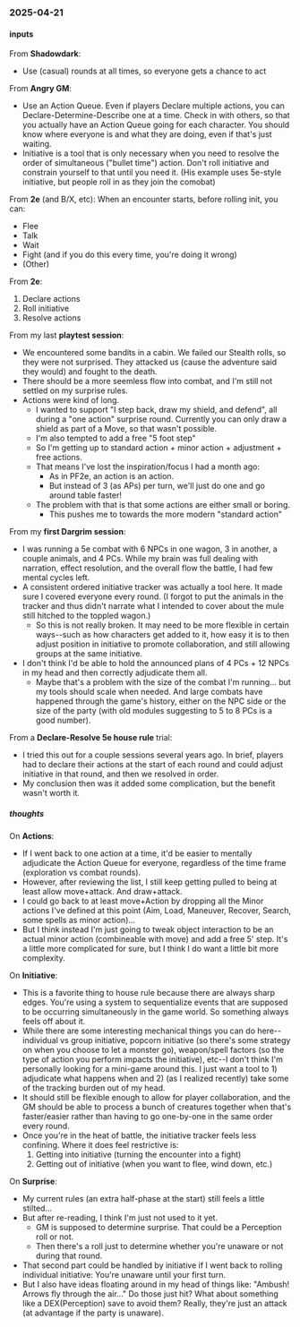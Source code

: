 
### 2025-04-21

#### inputs

From **Shadowdark**:

* Use (casual) rounds at all times, so everyone gets a chance to act

From **Angry GM**:

* Use an Action Queue.  Even if players Declare multiple actions, you can Declare-Determine-Describe one at a time. Check in with others, so that you actually have an Action Queue going for each character. You should know where everyone is and what they are doing, even if that's just waiting.
* Initiative is a tool that is only necessary when you need to resolve the order of simultaneous ("bullet time") action.  Don't roll initiative and constrain yourself to that until you need it.  (His example uses 5e-style initiative, but people roll in as they join the comobat)

From **2e** (and B/X, etc):  When an encounter starts, before rolling init, you can:

* Flee
* Talk
* Wait
* Fight (and if you do this every time, you're doing it wrong)
* (Other)

From **2e**:

1. Declare actions
2. Roll initiative
3. Resolve actions

From my last **playtest session**: 

* We encountered some bandits in a cabin. We failed our Stealth rolls, so they were not surprised.  They attacked us (cause the adventure said they would) and fought to the death.
* There should be a more seemless flow into combat, and I'm still not settled on my surprise rules.
* Actions were kind of long.  
	* I wanted to support "I step back, draw my shield, and defend", all during a "one action" surprise round. Currently you can only draw a shield as part of a Move, so that wasn't possible. 
	* I'm also tempted to add a free "5 foot step"
	* So I'm getting up to standard action + minor action + adjustment + free actions. 
	* That means I've lost the inspiration/focus I had a month ago: 
		* As in PF2e, an action is an action.
		* But instead of 3 (as APs) per turn, we'll just do one and go around table faster!
	* The problem with that is that some actions are either small or boring.  
		* This pushes me to towards the more modern "standard action"

From my **first Dargrim session**:

* I was running a 5e combat with 6 NPCs in one wagon, 3 in another, a couple animals, and 4 PCs.  While my brain was full dealing with narration, effect resolution, and the overall flow the battle, I had few mental cycles left.
* A consistent ordered initiative tracker was actually a tool here.  It made sure I covered everyone every round.  (I forgot to put the animals in the tracker and thus didn't narrate what I intended to cover about the mule still hitched to the toppled wagon.)
	* So this is not really broken.  It may need to be more flexible in certain ways--such as how characters get added to it, how easy it is to then adjust position in initiative to promote collaboration, and still allowing groups at the same initiative.
* I don't think I'd be able to hold the announced plans of 4 PCs + 12 NPCs in my head and then correctly adjudicate them all.
	* Maybe that's a problem with the size of the combat I'm running... but my tools should scale when needed.  And large combats have happened through the game's history, either on the NPC side or the size of the party (with old modules suggesting to 5 to 8 PCs is a good number).

From a **Declare-Resolve 5e house rule** trial:

* I tried this out for a couple sessions several years ago. In brief, players had to declare their actions at the start of each round and could adjust initiative in that round, and then we resolved in order.
* My conclusion then was it added some complication, but the benefit wasn't worth it.

##### thoughts

On **Actions**:

* If I went back to one action at a time, it'd be easier to mentally adjudicate the Action Queue for everyone, regardless of the time frame (exploration vs combat rounds).
* However, after reviewing the list, I still keep getting pulled to being at least allow move+attack.  And draw+attack. 
* I could go back to at least move+Action by dropping all the Minor actions I've defined at this point (Aim, Load, Maneuver, Recover, Search, some spells as minor action)...
* But I think instead I'm just going to tweak object interaction to be an actual minor action (combineable with move) and add a free 5' step.  It's a little more complicated for sure, but I think I do want a little bit more complexity.

On **Initiative**:

* This is a favorite thing to house rule because there are always sharp edges. You're using a system to sequentialize events that are supposed to be occurring simultaneously in the game world. So something always feels off about it.
* While there are some interesting mechanical things you can do here--individual vs group initiative, popcorn initiative (so there's some strategy on when you choose to let a monster go), weapon/spell factors (so the type of action you perform impacts the initiative), etc--I don't think I'm personally looking for a mini-game around this.  I just want a tool to 1) adjudicate what happens when and 2) (as I realized recently) take some of the tracking burden out of my head.
* It should still be flexible enough to allow for player collaboration, and the GM should be able to process a bunch of creatures together when that's faster/easier rather than having to go one-by-one in the same order every round.
* Once you're in the heat of battle, the initiative tracker feels less confining.  Where it does feel restrictive is:
	1. Getting into initiative (turning the encounter into a fight)
	2. Getting out of initiative (when you want to flee, wind down, etc.)

On **Surprise**:

* My current rules (an extra half-phase at the start) still feels a little stilted...
* But after re-reading, I think I'm just not used to it yet.
	* GM is supposed to determine surprise.  That could be a Perception roll or not.
	* Then there's a roll just to determine whether you're unaware or not during that round.
* That second part could be handled by initiative if I went back to rolling individual initiative: You're unaware until your first turn.
* But I also have ideas floating around in my head of things like: "Ambush! Arrows fly through the air..."  Do those just hit?  What about something like a DEX(Perception) save to avoid them?  Really, they're just an attack (at advantage if the party is unaware).

